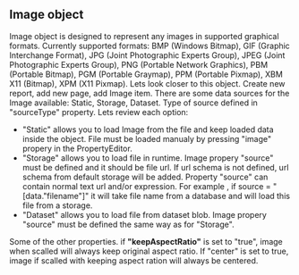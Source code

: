 Image object
--------
Image object is designed to represent any images in supported graphical formats. Currently supported formats: BMP	(Windows Bitmap), GIF	(Graphic Interchange Format), JPG	(Joint Photographic Experts Group), JPEG (Joint Photographic Experts Group), PNG	(Portable Network Graphics), PBM	(Portable Bitmap), PGM (Portable Graymap), PPM	(Portable Pixmap), XBM	X11 (Bitmap), XPM (X11 Pixmap).
Lets look closer to this object. Create new report, add new page, add Image item. There are some data sources for the Image available: Static, Storage, Dataset. Type of source defined in "sourceType" property.  Lets review each option:
* "Static" allows you to load Image from the file and keep loaded data inside the object. File must be loaded manualy by pressing "image" propery in the PropertyEditor.
* "Storage" allows you to load file in runtime. Image propery "source" must be defined and it should be file url. If url schema is not defined, url schema from default storage will be added. Property "source" can contain normal text url and/or expression. For example , if source = "[data."filename"]" it will take file name from a database and will load this file from a storage.
* "Dataset" allows you to load file from dataset blob. Image propery "source" must be defined the same way as for "Storage".

Some of the other properties. if **"keepAspectRatio"** is set to "true", image when scalled will always keep original aspect ratio. If "center" is set to true, image if scalled with keeping aspect ration will always be centered.
